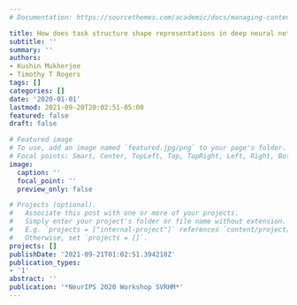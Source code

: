 ```yaml
---
# Documentation: https://sourcethemes.com/academic/docs/managing-content/

title: How does task structure shape representations in deep neural networks?
subtitle: ''
summary: ''
authors:
- Kushin Mukherjee
- Timothy T Rogers
tags: []
categories: []
date: '2020-01-01'
lastmod: 2021-09-20T20:02:51-05:00
featured: false
draft: false

# Featured image
# To use, add an image named `featured.jpg/png` to your page's folder.
# Focal points: Smart, Center, TopLeft, Top, TopRight, Left, Right, BottomLeft, Bottom, BottomRight.
image:
  caption: ''
  focal_point: ''
  preview_only: false

# Projects (optional).
#   Associate this post with one or more of your projects.
#   Simply enter your project's folder or file name without extension.
#   E.g. `projects = ["internal-project"]` references `content/project/deep-learning/index.md`.
#   Otherwise, set `projects = []`.
projects: []
publishDate: '2021-09-21T01:02:51.394218Z'
publication_types:
- '1'
abstract: ''
publication: '*NeurIPS 2020 Workshop SVRHM*'
---
```

